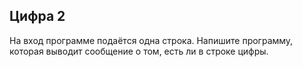 ## Цифра 2

На вход программе подаётся одна строка. Напишите программу, которая выводит сообщение о том, есть ли в строке цифры.